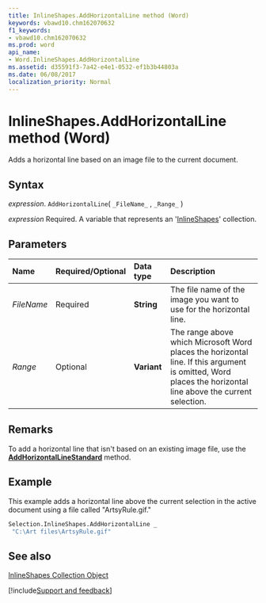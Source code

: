 ```yaml
---
title: InlineShapes.AddHorizontalLine method (Word)
keywords: vbawd10.chm162070632
f1_keywords:
- vbawd10.chm162070632
ms.prod: word
api_name:
- Word.InlineShapes.AddHorizontalLine
ms.assetid: d35591f3-7a42-e4e1-0532-ef1b3b44803a
ms.date: 06/08/2017
localization_priority: Normal
---
```



# InlineShapes.AddHorizontalLine method (Word)

Adds a horizontal line based on an image file to the current document.


## Syntax

_expression_. `AddHorizontalLine`( `_FileName_` , `_Range_` )

_expression_ Required. A variable that represents an '[InlineShapes](Word.inlineshapes.md)' collection.


## Parameters



|Name|Required/Optional|Data type|Description|
|:-----|:-----|:-----|:-----|
| _FileName_|Required| **String**|The file name of the image you want to use for the horizontal line.|
| _Range_|Optional| **Variant**|The range above which Microsoft Word places the horizontal line. If this argument is omitted, Word places the horizontal line above the current selection.|

## Remarks

To add a horizontal line that isn't based on an existing image file, use the  **[AddHorizontalLineStandard](Word.InlineShapes.AddHorizontalLineStandard.md)** method.


## Example

This example adds a horizontal line above the current selection in the active document using a file called "ArtsyRule.gif."


```vb
Selection.InlineShapes.AddHorizontalLine _ 
 "C:\Art files\ArtsyRule.gif"
```


## See also


[InlineShapes Collection Object](Word.inlineshapes.md)

[!include[Support and feedback](~/includes/feedback-boilerplate.md)]